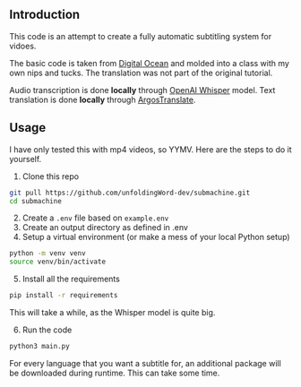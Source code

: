 ## Introduction
This code is an attempt to create a fully automatic subtitling system for vidoes.

The basic code is taken from [Digital Ocean](https://www.digitalocean.com/community/tutorials/how-to-generate-and-add-subtitles-to-videos-using-python-openai-whisper-and-ffmpeg)
and molded into a class with my own nips and tucks. The translation was not part of the original tutorial. 

Audio transcription is done **locally** through [OpenAI Whisper](https://openai.com/research/whisper) model.
Text translation is done **locally** through [ArgosTranslate](https://pypi.org/project/argostranslate/).

## Usage
I have only tested this with mp4 videos, so YYMV. Here are the steps to do it yourself. 

1) Clone this repo
```bash
git pull https://github.com/unfoldingWord-dev/submachine.git
cd submachine
```
2) Create a `.env` file based on `example.env`
3) Create an output directory as defined in .env
4) Setup a virtual environment (or make a mess of your local Python setup)
```bash
python -m venv venv
source venv/bin/activate
```
5) Install all the requirements
```bash
pip install -r requirements
```
This will take a while, as the Whisper model is quite big.   

6) Run the code 
```bash
python3 main.py
```
For every language that you want a subtitle for, an additional package will be downloaded during runtime. This can take some time. 